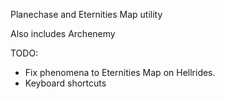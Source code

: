 Planechase and Eternities Map utility

Also includes Archenemy

TODO:

* Fix phenomena to Eternities Map on Hellrides.
* Keyboard shortcuts
